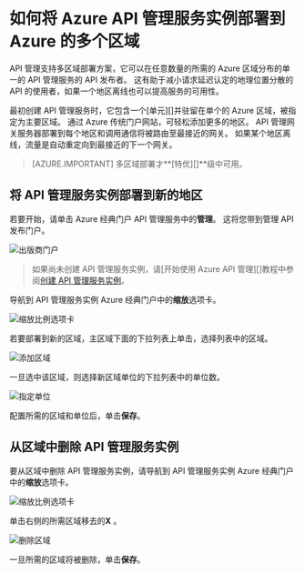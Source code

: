 <properties
    pageTitle="如何将 Azure API 管理服务实例部署到 Azure 的多个区域"
    description="了解如何将 Azure API 管理服务实例部署到 Azure 的多个区域。" 
    services="api-management"
    documentationCenter=""
    authors="steved0x"
    manager="erikre"
    editor=""/>

<tags
    ms.service="api-management"
    ms.workload="mobile"
    ms.tgt_pltfrm="na"
    ms.devlang="na"
    ms.topic="article"
    ms.date="10/25/2016"
    ms.author="sdanie"/>

# <a name="how-to-deploy-an-azure-api-management-service-instance-to-multiple-azure-regions"></a>如何将 Azure API 管理服务实例部署到 Azure 的多个区域

API 管理支持多区域部署方案，它可以在任意数量的所需的 Azure 区域分布的单一的 API 管理服务的 API 发布者。 这有助于减小请求延迟认定的地理位置分散的 API 的使用者，如果一个地区离线也可以提高服务的可用性。 

最初创建 API 管理服务时，它包含一个[单元][]并驻留在单个的 Azure 区域，被指定为主要区域。 通过 Azure 传统门户网站，可轻松添加更多的地区。 API 管理网关服务器部署到每个地区和调用通信将被路由至最接近的网关。 如果某个地区离线，流量是自动重定向到最接近的下一个网关。 

> [AZURE.IMPORTANT] 多区域部署才**[特优][]**级中可用。

## <a name="add-region"></a>将 API 管理服务实例部署到新的地区

若要开始，请单击 Azure 经典门户 API 管理服务中的**管理**。 这将您带到管理 API 发布门户。

![出版商门户][api-management-management-console]

>如果尚未创建 API 管理服务实例，请[开始使用 Azure API 管理][]教程中参阅[创建 API 管理服务实例][]。

导航到 API 管理服务实例 Azure 经典门户中的**缩放**选项卡。 

![缩放比例选项卡][api-management-scale-service]

若要部署到新的区域，主区域下面的下拉列表上单击，选择列表中的区域。

![添加区域][api-management-add-region]

一旦选中该区域，则选择新区域单位的下拉列表中的单位数。

![指定单位][api-management-select-units]

配置所需的区域和单位后，单击**保存**。

## <a name="remove-region"></a>从区域中删除 API 管理服务实例

要从区域中删除 API 管理服务实例，请导航到 API 管理服务实例 Azure 经典门户中的**缩放**选项卡。 

![缩放比例选项卡][api-management-scale-service]

单击右侧的所需区域移去的**X** 。  

![删除区域][api-management-remove-region]

一旦所需的区域将被删除，单击**保存**。


[api-management-management-console]: ./media/api-management-howto-deploy-multi-region/api-management-management-console.png

[api-management-scale-service]: ./media/api-management-howto-deploy-multi-region/api-management-scale-service.png
[api-management-add-region]: ./media/api-management-howto-deploy-multi-region/api-management-add-region.png
[api-management-select-units]: ./media/api-management-howto-deploy-multi-region/api-management-select-units.png
[api-management-remove-region]: ./media/api-management-howto-deploy-multi-region/api-management-remove-region.png

[创建 API 管理服务实例]: api-management-get-started.md#create-service-instance
[Azure API 管理入门]: api-management-get-started.md

[Deploy an API Management service instance to a new region]: #add-region
[Delete an API Management service instance from a region]: #remove-region

[单位]: http://azure.microsoft.com/pricing/details/api-management/
[高级]: http://azure.microsoft.com/pricing/details/api-management/

